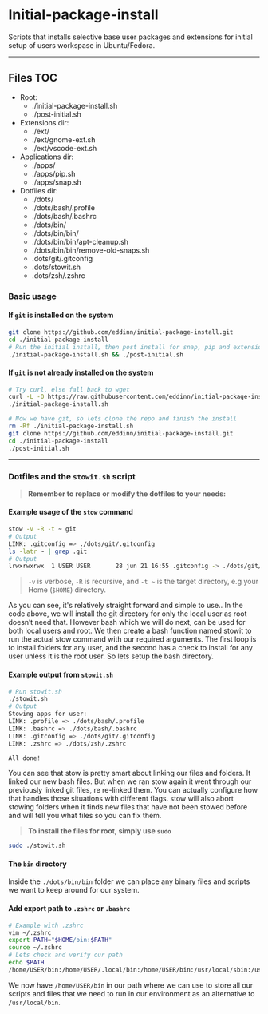 # Initial-package-install

Scripts that installs selective base user packages and extensions for initial setup of users workspase in Ubuntu/Fedora.

---

## Files TOC

* Root:
  * ./initial-package-install.sh
  * ./post-initial.sh
* Extensions dir:
  * ./ext/
  * ./ext/gnome-ext.sh
  * ./ext/vscode-ext.sh
* Applications dir:
  * ./apps/
  * ./apps/pip.sh
  * ./apps/snap.sh
* Dotfiles dir:
  * ./dots/
  * ./dots/bash/.profile
  * ./dots/bash/.bashrc
  * ./dots/bin/
  * ./dots/bin/bin/
  * ./dots/bin/bin/apt-cleanup.sh
  * ./dots/bin/bin/remove-old-snaps.sh
  * .dots/git/.gitconfig
  * .dots/stowit.sh
  * .dots/zsh/.zshrc

### Basic usage

#### If `git` is installed on the system

```bash
git clone https://github.com/eddinn/initial-package-install.git
cd ./initial-package-install
# Run the initial install, then post install for snap, pip and extensions
./initial-package-install.sh && ./post-initial.sh
```

#### If `git` is not already installed on the system

```bash
# Try curl, else fall back to wget
curl -L -O https://raw.githubusercontent.com/eddinn/initial-package-install/master/initial-package-install.sh || wget -L -O https://raw.githubusercontent.com/eddinn/initial-package-install/master/initial-package-install.sh
./initial-package-install.sh

# Now we have git, so lets clone the repo and finish the install
rm -Rf ./initial-package-install.sh
git clone https://github.com/eddinn/initial-package-install.git
cd ./initial-package-install
./post-initial.sh
```

---

### Dotfiles and the `stowit.sh` script

> **Remember to replace or modify the dotfiles to your needs:**

#### Example usage of the `stow` command

```bash
stow -v -R -t ~ git
# Output
LINK: .gitconfig => ./dots/git/.gitconfig
ls -latr ~ | grep .git
# Output
lrwxrwxrwx  1 USER USER       28 jun 21 16:55 .gitconfig -> ./dots/git/.gitconfig
```

> `-v` is verbose, `-R` is recursive, and `-t ~` is the target directory, e.g your Home (`$HOME`) directory.

As you can see, it's relatively straight forward and simple to use..
In the code above, we will install the git directory for only the local user as root doesn’t need that. However bash which we will do next, can be used for both local users and root. We then create a bash function named stowit to run the actual stow command with our required arguments.
The first loop is to install folders for any user, and the second has a check to install for any user unless it is the root user. So lets setup the bash directory.

#### Example output from `stowit.sh`

```bash
# Run stowit.sh
./stowit.sh
# Output
Stowing apps for user:
LINK: .profile => ./dots/bash/.profile
LINK: .bashrc => ./dots/bash/.bashrc
LINK: .gitconfig => ./dots/git/.gitconfig
LINK: .zshrc => ./dots/zsh/.zshrc

All done!
```

You can see that stow is pretty smart about linking our files and folders. It linked our new bash files. But when we ran stow again it went through our previously linked git files, re re-linked them. You can actually configure how that handles those situations with different flags. stow will also abort stowing folders when it finds new files that have not been stowed before and will tell you what files so you can fix them.

> **To install the files for root, simply use `sudo`**

```bash
sudo ./stowit.sh
```

#### The `bin` directory

Inside the `./dots/bin/bin` folder we can place any binary files and scripts we want to keep around for our system.

#### Add export path to `.zshrc` or `.bashrc`

```bash
# Example with .zshrc
vim ~/.zshrc
export PATH="$HOME/bin:$PATH"
source ~/.zshrc
# Lets check and verify our path
echo $PATH
/home/USER/bin:/home/USER/.local/bin:/home/USER/bin:/usr/local/sbin:/usr/local/bin:/usr/sbin:/usr/bin:/sbin:/bin:/usr/games:/usr/local/games:/snap/bin
```

We now have `/home/USER/bin` in our path where we can use to store all our scripts and files that we need to run in our environment as an alternative to `/usr/local/bin`.
